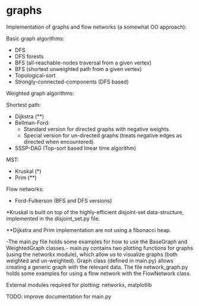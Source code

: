 # graphs
Implementation of graphs and flow networks (a somewhat OO approach):

Basic graph algorithms:
- DFS
- DFS forests
- BFS (all-reachable-nodes traversal from a given vertex)
- BFS (shortest unweighted path from a given vertex)
- Topological-sort
- Strongly-connected-components (DFS based)

Weighted graph algorithms:

  Shortest path:
  - Dijkstra (**)
  - Bellman-Ford:
    - Standard version for directed graphs with negative weights
    - Special version for un-directed graphs (treats negative edges as directed when encountered).
  - SSSP-DAG (Top-sort based linear time algorithm)
  
  MST:
  - Kruskal (*)
  - Prim (**)
  
Flow networks:
- Ford-Fulkerson (BFS and DFS versions)
  
*Kruskal is built on top of the highly-efficient disjoint-set data-structure, implemented in the disjoint_set.py file.

\*\*Dijkstra and Prim implementation are not using a fibonacci heap.

-The main.py file holds some examples for how to use the BaseGraph and WeightedGraph classes.-
main.py contains two plotting functions for graphs (using the networkx module), which allow us to visualize graphs (both weighted and un-weighted).
Graph class (defined in main.py) allows creating a generic graph with the relevant data.
The file network_graph.py holds some examples for using a flow network with the FlowNetwork class.

External modules required for plotting: networkx, matplotlib

TODO:
improve documentation for main.py
